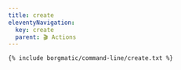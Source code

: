 ```yaml
---
title: create
eleventyNavigation:
  key: create
  parent: 🎬 Actions
---
```


```bash
{% include borgmatic/command-line/create.txt %}
```
